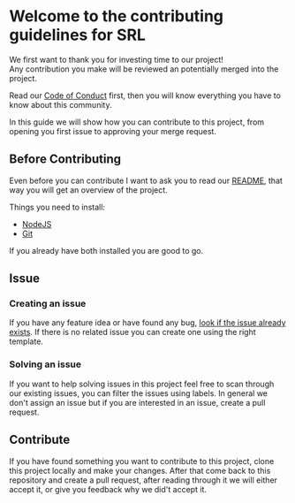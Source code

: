 # Welcome to the contributing guidelines for SRL

We first want to thank you for investing time to our project!  
Any contribution you make will be reviewed an potentially merged into the project.

Read our [Code of Conduct](./CODE_OF_CONDUCT.md) first, then you will know everything you have to know about this community.

In this guide we will show how you can contribute to this project, from opening you first issue to approving your merge request.

## Before Contributing

Even before you can contribute I want to ask you to read our [README](./README.md), that way you will get an overview of the project.

Things you need to install:

- [NodeJS](https://nodejs.org/en/)
- [Git](https://git-scm.com/)

If you already have both installed you are good to go.

## Issue

### Creating an issue

If you have any feature idea or have found any bug, [look if the issue already exists](https://docs.github.com/en/search-github/searching-on-github/searching-issues-and-pull-requests#search-by-the-title-body-or-comments). If there is no related issue you can create one using the right template.

### Solving an issue

If you want to help solving issues in this project feel free to scan through our existing issues, you can filter the issues using labels. In general we don't assign an issue but if you are interested in an issue, create a pull request.

## Contribute

If you have found something you want to contribute to this project, clone this project locally and make your changes. After that come back to this repository and create a pull request, after reading through it we will either accept it, or give you feedback why we did't accept it.
